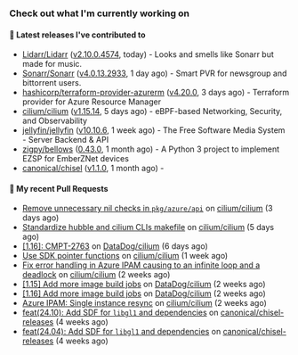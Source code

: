### Check out what I'm currently working on

#### 🔭 Latest releases I've contributed to

- [Lidarr/Lidarr](https://github.com/Lidarr/Lidarr) ([v2.10.0.4574](https://github.com/Lidarr/Lidarr/releases/tag/v2.10.0.4574), today) - Looks and smells like Sonarr but made for music.
- [Sonarr/Sonarr](https://github.com/Sonarr/Sonarr) ([v4.0.13.2933](https://github.com/Sonarr/Sonarr/releases/tag/v4.0.13.2933), 1 day ago) - Smart PVR for newsgroup and bittorrent users.
- [hashicorp/terraform-provider-azurerm](https://github.com/hashicorp/terraform-provider-azurerm) ([v4.20.0](https://github.com/hashicorp/terraform-provider-azurerm/releases/tag/v4.20.0), 3 days ago) - Terraform provider for Azure Resource Manager
- [cilium/cilium](https://github.com/cilium/cilium) ([v1.15.14](https://github.com/cilium/cilium/releases/tag/v1.15.14), 5 days ago) - eBPF-based Networking, Security, and Observability
- [jellyfin/jellyfin](https://github.com/jellyfin/jellyfin) ([v10.10.6](https://github.com/jellyfin/jellyfin/releases/tag/v10.10.6), 1 week ago) - The Free Software Media System - Server Backend &amp; API
- [zigpy/bellows](https://github.com/zigpy/bellows) ([0.43.0](https://github.com/zigpy/bellows/releases/tag/0.43.0), 1 month ago) - A Python 3 project to implement EZSP for EmberZNet devices
- [canonical/chisel](https://github.com/canonical/chisel) ([v1.1.0](https://github.com/canonical/chisel/releases/tag/v1.1.0), 1 month ago) - 

#### 🔨 My recent Pull Requests

- [Remove unnecessary nil checks in `pkg/azure/api`](https://github.com/cilium/cilium/pull/37769) on [cilium/cilium](https://github.com/cilium/cilium) (3 days ago)
- [Standardize hubble and cilium CLIs makefile](https://github.com/cilium/cilium/pull/37716) on [cilium/cilium](https://github.com/cilium/cilium) (5 days ago)
- [[1.16]: CMPT-2763](https://github.com/DataDog/cilium/pull/600) on [DataDog/cilium](https://github.com/DataDog/cilium) (6 days ago)
- [Use SDK pointer functions](https://github.com/cilium/cilium/pull/37523) on [cilium/cilium](https://github.com/cilium/cilium) (1 week ago)
- [Fix error handling in Azure IPAM causing to an infinite loop and a deadlock](https://github.com/cilium/cilium/pull/37471) on [cilium/cilium](https://github.com/cilium/cilium) (2 weeks ago)
- [[1.15] Add more image build jobs](https://github.com/DataDog/cilium/pull/598) on [DataDog/cilium](https://github.com/DataDog/cilium) (2 weeks ago)
- [[1.16] Add more image build jobs](https://github.com/DataDog/cilium/pull/597) on [DataDog/cilium](https://github.com/DataDog/cilium) (2 weeks ago)
- [Azure IPAM: Single instance resync](https://github.com/cilium/cilium/pull/37430) on [cilium/cilium](https://github.com/cilium/cilium) (2 weeks ago)
- [feat(24.10): Add SDF for `libgl1` and dependencies](https://github.com/canonical/chisel-releases/pull/475) on [canonical/chisel-releases](https://github.com/canonical/chisel-releases) (4 weeks ago)
- [feat(24.04): Add SDF for `libgl1` and dependencies](https://github.com/canonical/chisel-releases/pull/474) on [canonical/chisel-releases](https://github.com/canonical/chisel-releases) (4 weeks ago)
